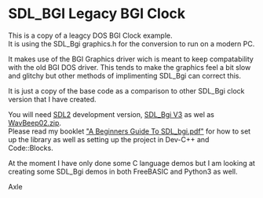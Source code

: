 # SDL_BGI Legacy BGI Clock  
  
This is a copy of a leagcy DOS BGI Clock example.  
It is using the SDL_Bgi graphics.h for the conversion to run on a modern PC.  

It makes use of the BGI Graphics driver wich is meant to keep compatability with the old BGI DOS driver. This tends to make the graphics feel a bit slow and glitchy but other methods of implimenting SDL_Bgi can correct this.  

It is just a copy of the base code as a comparison to other SDL_Bgi clock version that I have created.

You will need [SDL2](https://github.com/libsdl-org/SDL) development version, [SDL_Bgi V3](https://sdl-bgi.sourceforge.io/) as wel as [WavBeep02.zip](https://encode.su/threads/383-A-command-line-tool-for-Windows-which-beeps-through-the-System-Speaker).  
Please read my booklet ["A Beginners Guide To SDL_bgi.pdf"](https://github.com/Axle-Ozz-i-sofT/A-BEGINNERS-GUIDE-TO-PROGRAMMING/tree/main/Supplimental/A%20Beginners_Guide_To_SDL_bgi) for how to set up the library as well as setting up the project in Dev-C++ and Code::Blocks.

At the moment I have only done some C language demos but I am looking at creating some SDL_Bgi demos in both FreeBASIC and Python3 as well.

Axle  
